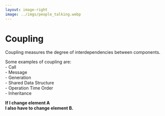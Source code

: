 ```yaml
---
layout: image-right
image: ../imgs/people_talking.webp
---
```


# Coupling

<p v-click>
Coupling measures the degree of interdependencies between components.
</p>

<p v-click>
  Some examples of coupling are:
  <br>- Call
  <br>- Message
  <br>- Generation
  <br>- Shared Data Structure
  <br>- Operation Time Order
  <br>- Inheritance
</p>

<strong v-click>
If I change element A
<br>
I also have to change element B.
</strong>

